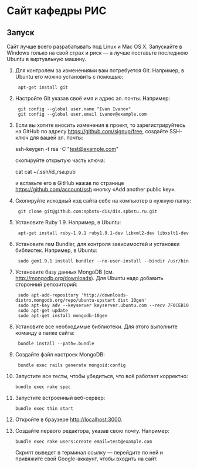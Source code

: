 # Сайт кафедры РИС

## Запуск

Сайт лучше всего разрабатывать под Linux и Mac OS X. Запускайте в Windows только
на свой страх и риск — а лучше поставьте последнюю Ubuntu в виртуальную машину.

1. Для контролем за изменениями вам потребуется Git. Например, в Ubuntu его
   можно установить с помощью:

        apt-get install git

2. Настройте Git указав своё имя и адрес эл. почты. Например:

        git config --global user.name "Ivan Ivanov"
        git config --global user.email ivanov@example.com

3. Если вы хотите вносить изменения в проект, то зарегистрируйтесь на GitHub по
   адресу <https://github.com/signup/free>, создайте SSH-ключ для вашей
   эл. почты:

     ssh-keygen -t rsa -C "test@example.com"

   скопируйте открытую часть ключа:

     cat cat ~/.ssh/id_rsa.pub

   и вставьте его в GitHub нажав по странице <https://github.com/account/ssh>
   кнопку «Add another public key».
4. Скопируйте исходный код сайта себе на компьютер в нужную папку:

        git clone git@github.com:spbstu-dis/dis.spbstu.ru.git

5. Установите Ruby 1.9. Например, в Ubuntu:

        apt-get install ruby-1.9.1 ruby1.9.1-dev libxml2-dev libxslt1-dev

6. Установите гем Bundler, для контроля зависимостей и установки библиотек.
   Например, в Ubuntu:

        sudo gem1.9.1 install bundler --no-user-install --bindir /usr/bin

7. Установите базу данных MongoDB (см. <http://mongodb.org/downloads>). Для
   Ubuntu надо добавить сторонний репозиторий:

        sudo apt-add-repository 'http://downloads-distro.mongodb.org/repo/ubuntu-upstart dist 10gen'
        sudo apt-key adv --keyserver keyserver.ubuntu.com --recv 7F0CEB10
        sudo apt-get update
        sudo apt-get install mongodb-10gen

8. Установите все необходимые библиотеки. Для этого выполните команду в папке
   сайта:

        bundle install --path=.bundle

9. Создайте файл настроек MongoDB:

        bundle exec rails generate mongoid:config

10. Запустите все тесты, чтобы убедиться, что всё работает корректно:

        bundle exec rake spec

11. Запустите встроенный веб-сервер:

        bundle exec thin start

12. Откройте в браузере <http://localhost:3000>.
13. Создайте первого редактора, указав свою почту. Например:

        bundle exec rake users:create email=test@example.com

    Скрипт выведет в терминал ссылку — перейдите по ней и привяжите свой
    Google-аккаунт, чтобы входить на сайт.
